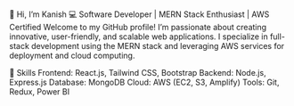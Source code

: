👋 Hi, I’m Kanish
💻 Software Developer | MERN Stack Enthusiast | AWS Certified
Welcome to my GitHub profile! I’m passionate about creating innovative, user-friendly, and scalable web applications. I specialize in full-stack development using the MERN stack and leveraging AWS services for deployment and cloud computing.

🚀 Skills
Frontend: React.js, Tailwind CSS, Bootstrap
Backend: Node.js, Express.js
Database: MongoDB
Cloud: AWS (EC2, S3, Amplify)
Tools: Git, Redux, Power BI

